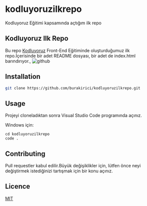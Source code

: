 # kodluyoruzilkrepo
Kodluyoruz Eğitimi kapsamında açtığım ilk repo
## Kodluyoruz Ilk Repo

Bu repo [Kodluyoruz](https://www.kodluyoruz.org) Front-End Eğitiminde oluşturduğumuz ilk repo.İçerisinde bir adet README dosyası, bir adet de index.html barındırıyor.,
![github](figures/github.png)

## Installation

```bash
git clone https://github.com/burakirici/kodluyoruzilkrepo.git
```

## Usage

Projeyi cloneladıktan sonra Visual Studio Code programında açınız.

Windows için:

```windows
cd kodluyoruzilkrepo
code .
```

## Contributing

Pull requestler kabul edilir.Büyük değişiklikler için, lütfen önce neyi değiştirmek istediğinizi tartışmak için bir konu açınız.

## Licence

[MIT](https://choosealicense.com/licenses/mit/)


